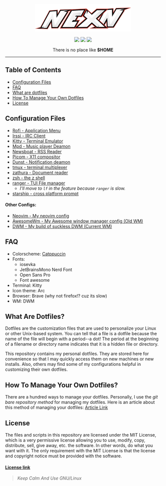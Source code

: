 <!-- Written by Nexn with VIM :) -->

<p align="center">
  <img height=90 src="logo.png">
</p>

<div align="center">
    <div>
        <img src="https://img.shields.io/github/stars/itsnexn/dotfiles?style=flat-square"/>
        <img src="https://img.shields.io/github/languages/count/itsnexn/dotfiles?style=flat-square"/>
        <img src="https://img.shields.io/github/directory-file-count/itsnexn/dotfiles?style=flat-square"/>
    </div>
<p>There is no place like <strong>$HOME</strong></p>
</div>

---

## Table of Contents
- [Configuration Files](#cfg)
- [FAQ](#faq)
- [What are dotfiles](#dotfile-explain)
- [How To Manage Your Own Dotfiles](#manage-dotfiles)
- [License](#license)

<h2 id="cfg">Configuration Files</h3>

- [Rofi - Application Menu](https://github.com/davatorium/rofi)
- [Irssi - IRC Client](https://irssi.org/)
- [Kitty - Terminal Emulator](https://sw.kovidgoyal.net/kitty/)
- [Mpd - Music player Deamon](https://www.musicpd.org/)
- [Newsboat - RSS Reader](https://newsboat.org/)
- [Picom - X11 compositor](https://github.com/jonaburg/picom)
- [Dunst - Notification deamon](https://dunst-project.org/)
- [tmux - terminal multiplexer](https://github.com/tmux/tmux)
- [zathura - Document reader](https://pwmt.org/projects/zathura/)
- [zsh - the z shell](https://www.zsh.org/)
- [ranger - TUI File manager](https://github.com/ranger/ranger)
  - _I'll move to `lf` in the feature because `ranger` is slow._
- [starship - cross platform prompt](https://starship.rs/)

<h4>Other Configs:</h4>

- [Neovim    - My neovim config](https://github.com/itsnexn/nvim)
- [AwesomeWm - My Awesome window manager config (Old WM)](https://github.com/itsnexn/awesomewm)
- [DWM       - My build of suckless DWM (Current WM)](https://github.com/itsnexn/dwm)


<h2 id="faq">FAQ</h2>

- Colorscheme: [Catppuccin](https://github.com/catppuccin/catppuccin)
- Fonts:
    - iosevka
    - JetBrainsMono Nerd Font
    - Open Sans Pro
    - Font awesome
- Terminal: Kitty
- Icon theme: Arc
- Browser: Brave (why not firefox!? cuz its slow)
- WM: DWM

<h2 id="dotfile-explain">What Are Dotfiles?</h2>

Dotfiles are the customization files that are used to personalize your Linux or
other Unix-based system.  You can tell that a file is a dotfile because the name
of the file will begin with a period--a dot!  The period at the beginning of a
filename or directory name indicates that it is a hidden file or directory.

This repository contains my personal dotfiles. They are stored here for convenience so
that I may quickly access them on new machines or new installs.  Also, others may find
some of my configurations helpful in customizing their own dotfiles.


<h2 id="manage-dotfiles">How To Manage Your Own Dotfiles?</h2>

There are a hundred ways to manage your dotfiles. Personally, I use the *git bare
repository method* for managing my dotfiles. Here is an article about this method
of managing your dotfiles: [Article Link](https://developer.atlassian.com/blog/2016/02/best-way-to-store-dotfiles-git-bare-repo/)

<h2 id="license">License</h2>

The files and scripts in this repository are licensed under the MIT License, which
is a very permissive license allowing you to use, modify, copy, distribute, sell,
give away, etc. the software. In other words, do what you want with it. The only
requirement with the MIT License is that the license and copyright notice must be
provided with the software.

#### [License link](./LICENSE.txt)



> _Keep Calm And Use GNU/Linux_
